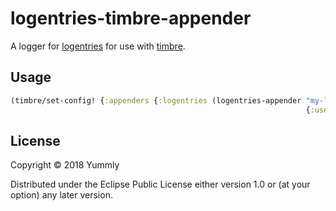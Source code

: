 # logentries-timbre-appender

A logger for [logentries](https://logentries.com/) for use with [timbre](https://github.com/ptaoussanis/timbre/).

## Usage

``` clojure
(timbre/set-config! {:appenders {:logentries (logentries-appender "my-logentries-log-token"
                                                                  {:user-tags {:any-random "values you want to add to every message"}})}})
```

## License

Copyright © 2018 Yummly

Distributed under the Eclipse Public License either version 1.0 or (at
your option) any later version.
